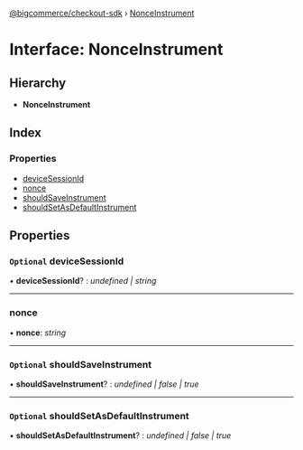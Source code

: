 [@bigcommerce/checkout-sdk](../README.md) › [NonceInstrument](nonceinstrument.md)

# Interface: NonceInstrument

## Hierarchy

* **NonceInstrument**

## Index

### Properties

* [deviceSessionId](nonceinstrument.md#optional-devicesessionid)
* [nonce](nonceinstrument.md#nonce)
* [shouldSaveInstrument](nonceinstrument.md#optional-shouldsaveinstrument)
* [shouldSetAsDefaultInstrument](nonceinstrument.md#optional-shouldsetasdefaultinstrument)

## Properties

### `Optional` deviceSessionId

• **deviceSessionId**? : *undefined | string*

___

###  nonce

• **nonce**: *string*

___

### `Optional` shouldSaveInstrument

• **shouldSaveInstrument**? : *undefined | false | true*

___

### `Optional` shouldSetAsDefaultInstrument

• **shouldSetAsDefaultInstrument**? : *undefined | false | true*
